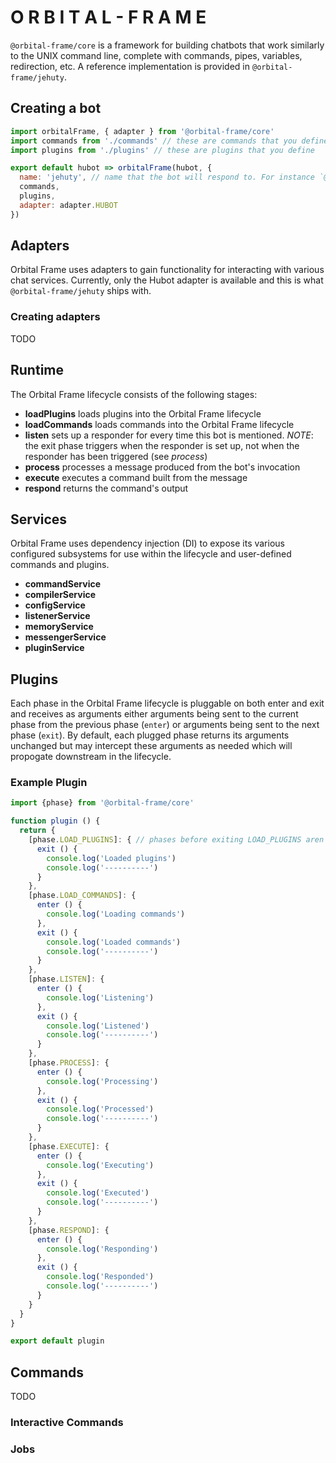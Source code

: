 # O R B I T A L - F R A M E
`@orbital-frame/core` is a framework for building chatbots that work similarly
to the UNIX command line, complete with commands, pipes, variables, redirection,
etc. A reference implementation is provided in `@orbital-frame/jehuty`.

## Creating a bot
```js
import orbitalFrame, { adapter } from '@orbital-frame/core'
import commands from './commands' // these are commands that you define
import plugins from './plugins' // these are plugins that you define

export default hubot => orbitalFrame(hubot, {
  name: 'jehuty', // name that the bot will respond to. For instance `@jehuty echo "hi"`
  commands,
  plugins,
  adapter: adapter.HUBOT
})

```

## Adapters
Orbital Frame uses adapters to gain functionality for interacting with various
chat services. Currently, only the Hubot adapter is available and this is what
`@orbital-frame/jehuty` ships with.

### Creating adapters
TODO

## Runtime
The Orbital Frame lifecycle consists of the following stages:
  - **loadPlugins** loads plugins into the Orbital Frame lifecycle
  - **loadCommands** loads commands into the Orbital Frame lifecycle
  - **listen** sets up a responder for every time this bot is mentioned.
      *NOTE*: the exit phase triggers when the responder is set up, not when the
      responder has been triggered (see *process*)
  - **process** processes a message produced from the bot's invocation
  - **execute** executes a command built from the message
  - **respond** returns the command's output

## Services
Orbital Frame uses dependency injection (DI) to expose its various configured
subsystems for use within the lifecycle and user-defined commands and plugins.
  - **commandService**
  - **compilerService**
  - **configService**
  - **listenerService**
  - **memoryService**
  - **messengerService**
  - **pluginService**

## Plugins
Each phase in the Orbital Frame lifecycle is pluggable on both enter and exit
and receives as arguments either arguments being sent to the current phase from
the previous phase (`enter`) or arguments being sent to the next phase (`exit`).
By default, each plugged phase returns its arguments unchanged but may intercept
these arguments as needed which will propogate downstream in the lifecycle.

### Example Plugin
```js
import {phase} from '@orbital-frame/core'

function plugin () {
  return {
    [phase.LOAD_PLUGINS]: { // phases before exiting LOAD_PLUGINS aren't available for extension via plugins since they're not yet loaded
      exit () {
        console.log('Loaded plugins')
        console.log('----------')
      }
    },
    [phase.LOAD_COMMANDS]: {
      enter () {
        console.log('Loading commands')
      },
      exit () {
        console.log('Loaded commands')
        console.log('----------')
      }
    },
    [phase.LISTEN]: {
      enter () {
        console.log('Listening')
      },
      exit () {
        console.log('Listened')
        console.log('----------')
      }
    },
    [phase.PROCESS]: {
      enter () {
        console.log('Processing')
      },
      exit () {
        console.log('Processed')
        console.log('----------')
      }
    },
    [phase.EXECUTE]: {
      enter () {
        console.log('Executing')
      },
      exit () {
        console.log('Executed')
        console.log('----------')
      }
    },
    [phase.RESPOND]: {
      enter () {
        console.log('Responding')
      },
      exit () {
        console.log('Responded')
        console.log('----------')
      }
    }
  }
}

export default plugin
```

## Commands
TODO

### Interactive Commands
### Jobs
